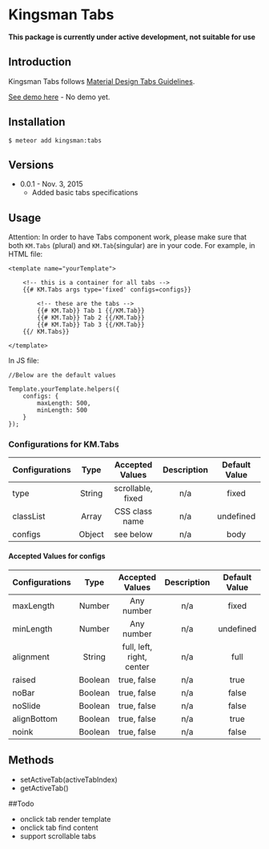 # Kingsman Tabs

**This package is currently under active development, not suitable for use**

## Introduction
Kingsman Tabs follows [Material Design Tabs Guidelines](https://www.google.com/design/spec/components/tabs.html).

[See demo here](http://kingsman-tabs.meteor.com) - No demo yet.

## Installation
```
$ meteor add kingsman:tabs
```

## Versions
* 0.0.1 - Nov. 3, 2015
  * Added basic tabs specifications

## Usage
Attention: In order to have Tabs component work, please make sure that both
```KM.Tabs``` (plural) and ```KM.Tab```(singular) are in your code. 
For example, in HTML file:
```
<template name="yourTemplate">

	<!-- this is a container for all tabs -->
	{{# KM.Tabs args type='fixed' configs=configs}}
		
		<!-- these are the tabs -->
		{{# KM.Tab}} Tab 1 {{/KM.Tab}}
		{{# KM.Tab}} Tab 2 {{/KM.Tab}}
		{{# KM.Tab}} Tab 3 {{/KM.Tab}}
	{{/ KM.Tabs}}
	
</template>
```

In JS file:
```
//Below are the default values

Template.yourTemplate.helpers({
	configs: {
		maxLength: 500,
		minLength: 500
	}
});
```

### Configurations for KM.Tabs

| Configurations  | Type     | Accepted Values  |Description  |Default Value |
| ----------------|:--------:|:----------------:|:-----------:|:------------:|
| type            | String	 |scrollable, fixed |n/a |fixed         |
| classList       | Array    |CSS class name    |n/a |undefined     |
| configs         | Object   |see below         |n/a |body          |

#### Accepted Values for configs

| Configurations         | Type     | Accepted Values           |Description        |Default Value |
| -----------------------|:--------:|:-------------------------:|:-----------------:|:------------:|
| maxLength              | Number   | Any number                |n/a                |fixed         |
| minLength              | Number   | Any number                |n/a |undefined     |
| alignment              | String   | full, left, right, center |n/a |full          |
| raised                 | Boolean  | true, false               |n/a |true          |
| noBar                  | Boolean  | true, false               |n/a |false         |
| noSlide                | Boolean  | true, false               |n/a |false         |
| alignBottom            | Boolean  | true, false               |n/a |true          |
| noink                  | Boolean  | true, false               |n/a |false         |

## Methods
* setActiveTab(activeTabIndex)
* getActiveTab()

##Todo
* onclick tab render template
* onclick tab find content
* support scrollable tabs
